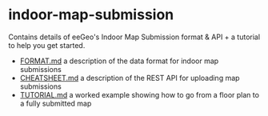 # indoor-map-submission
Contains details of eeGeo's Indoor Map Submission format &amp; API + a tutorial to help you get started.

* [FORMAT.md](FORMAT.md) a description of the data format for indoor map submissions
* [CHEATSHEET.md](CHEATSHEET.md) a description of the REST API for uploading map submissions
* [TUTORIAL.md](TUTORIAL.md) a worked example showing how to go from a floor plan to a fully submitted map
